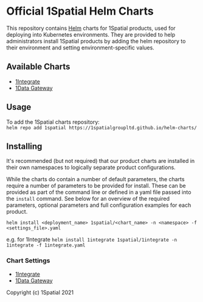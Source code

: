 # Official 1Spatial Helm Charts

This repository contains [Helm](https://helm.sh) charts for 1Spatial products, used for deploying into Kubernetes environments. They are provided to help administrators install 1Spatial products by adding the helm repository to their environment and setting environment-specific values.

## Available Charts

* [1Integrate](https://1spatial.com/products/1integrate/)
* [1Data Gateway](https://1spatial.com/products/1data-gateway/)

## Usage

To add the 1Spatial charts repository:  
`helm repo add 1spatial https://1spatialgroupltd.github.io/helm-charts/`

## Installing

It's recommended (but not required) that our product charts are installed in their own namespaces to logically separate product configurations.

While the charts do contain a number of default parameters, the charts require a number of parameters to be provided for install.  These can be provided as part of the command line or defined in a yaml file passed into the `install` command.  See below for an overview of the required parameters, optional parameters and full configuration examples for each product.

`helm install <deployment_name> 1spatial/<chart_name> -n <namespace> -f <settings_file>.yaml`

e.g. for 1Integrate
`helm install 1integrate 1spatial/1integrate -n 1integrate -f 1integrate.yaml`

### Chart Settings

* [1Integrate](README-1integrate.md)
* [1Data Gateway](README-datagateway.md)

Copyright (c) 1Spatial 2021
